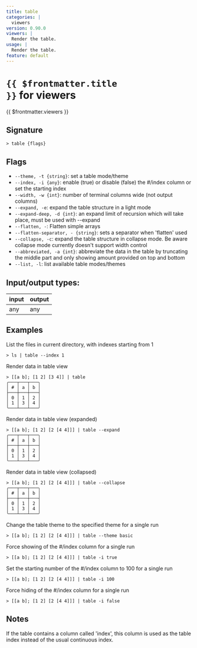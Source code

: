 ```yaml
---
title: table
categories: |
  viewers
version: 0.90.0
viewers: |
  Render the table.
usage: |
  Render the table.
feature: default
---
```


<!-- This file is automatically generated. Please edit the command in https://github.com/nushell/nushell instead. -->

# <code>{{ $frontmatter.title }}</code> for viewers

<div class='command-title'>{{ $frontmatter.viewers }}</div>

## Signature

`> table {flags} `

## Flags

- `--theme, -t {string}`: set a table mode/theme
- `--index, -i {any}`: enable (true) or disable (false) the #/index column or set the starting index
- `--width, -w {int}`: number of terminal columns wide (not output columns)
- `--expand, -e`: expand the table structure in a light mode
- `--expand-deep, -d {int}`: an expand limit of recursion which will take place, must be used with --expand
- `--flatten, -`: Flatten simple arrays
- `--flatten-separator, - {string}`: sets a separator when 'flatten' used
- `--collapse, -c`: expand the table structure in collapse mode.
  Be aware collapse mode currently doesn't support width control
- `--abbreviated, -a {int}`: abbreviate the data in the table by truncating the middle part and only showing amount provided on top and bottom
- `--list, -l`: list available table modes/themes

## Input/output types:

| input | output |
| ----- | ------ |
| any   | any    |

## Examples

List the files in current directory, with indexes starting from 1

```nushell
> ls | table --index 1

```

Render data in table view

```nushell
> [[a b]; [1 2] [3 4]] | table
╭───┬───┬───╮
│ # │ a │ b │
├───┼───┼───┤
│ 0 │ 1 │ 2 │
│ 1 │ 3 │ 4 │
╰───┴───┴───╯

```

Render data in table view (expanded)

```nushell
> [[a b]; [1 2] [2 [4 4]]] | table --expand
╭───┬───┬───╮
│ # │ a │ b │
├───┼───┼───┤
│ 0 │ 1 │ 2 │
│ 1 │ 3 │ 4 │
╰───┴───┴───╯

```

Render data in table view (collapsed)

```nushell
> [[a b]; [1 2] [2 [4 4]]] | table --collapse
╭───┬───┬───╮
│ # │ a │ b │
├───┼───┼───┤
│ 0 │ 1 │ 2 │
│ 1 │ 3 │ 4 │
╰───┴───┴───╯

```

Change the table theme to the specified theme for a single run

```nushell
> [[a b]; [1 2] [2 [4 4]]] | table --theme basic

```

Force showing of the #/index column for a single run

```nushell
> [[a b]; [1 2] [2 [4 4]]] | table -i true

```

Set the starting number of the #/index column to 100 for a single run

```nushell
> [[a b]; [1 2] [2 [4 4]]] | table -i 100

```

Force hiding of the #/index column for a single run

```nushell
> [[a b]; [1 2] [2 [4 4]]] | table -i false

```

## Notes

If the table contains a column called 'index', this column is used as the table index instead of the usual continuous index.
